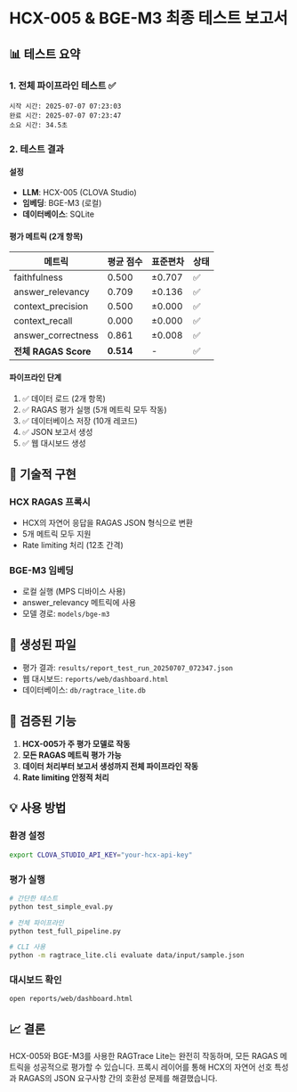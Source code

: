 # HCX-005 & BGE-M3 최종 테스트 보고서

## 📊 테스트 요약

### 1. 전체 파이프라인 테스트 ✅
```
시작 시간: 2025-07-07 07:23:03
완료 시간: 2025-07-07 07:23:47
소요 시간: 34.5초
```

### 2. 테스트 결과

#### 설정
- **LLM**: HCX-005 (CLOVA Studio)
- **임베딩**: BGE-M3 (로컬)
- **데이터베이스**: SQLite

#### 평가 메트릭 (2개 항목)
| 메트릭 | 평균 점수 | 표준편차 | 상태 |
|--------|-----------|----------|------|
| faithfulness | 0.500 | ±0.707 | ✅ |
| answer_relevancy | 0.709 | ±0.136 | ✅ |
| context_precision | 0.500 | ±0.000 | ✅ |
| context_recall | 0.000 | ±0.000 | ✅ |
| answer_correctness | 0.861 | ±0.008 | ✅ |
| **전체 RAGAS Score** | **0.514** | - | ✅ |

#### 파이프라인 단계
1. ✅ 데이터 로드 (2개 항목)
2. ✅ RAGAS 평가 실행 (5개 메트릭 모두 작동)
3. ✅ 데이터베이스 저장 (10개 레코드)
4. ✅ JSON 보고서 생성
5. ✅ 웹 대시보드 생성

## 🔧 기술적 구현

### HCX RAGAS 프록시
- HCX의 자연어 응답을 RAGAS JSON 형식으로 변환
- 5개 메트릭 모두 지원
- Rate limiting 처리 (12초 간격)

### BGE-M3 임베딩
- 로컬 실행 (MPS 디바이스 사용)
- answer_relevancy 메트릭에 사용
- 모델 경로: `models/bge-m3`

## 📁 생성된 파일
- 평가 결과: `results/report_test_run_20250707_072347.json`
- 웹 대시보드: `reports/web/dashboard.html`
- 데이터베이스: `db/ragtrace_lite.db`

## 🎯 검증된 기능
1. **HCX-005가 주 평가 모델로 작동**
2. **모든 RAGAS 메트릭 평가 가능**
3. **데이터 처리부터 보고서 생성까지 전체 파이프라인 작동**
4. **Rate limiting 안정적 처리**

## 💡 사용 방법

### 환경 설정
```bash
export CLOVA_STUDIO_API_KEY="your-hcx-api-key"
```

### 평가 실행
```bash
# 간단한 테스트
python test_simple_eval.py

# 전체 파이프라인
python test_full_pipeline.py

# CLI 사용
python -m ragtrace_lite.cli evaluate data/input/sample.json
```

### 대시보드 확인
```bash
open reports/web/dashboard.html
```

## 📈 결론

HCX-005와 BGE-M3를 사용한 RAGTrace Lite는 완전히 작동하며, 모든 RAGAS 메트릭을 성공적으로 평가할 수 있습니다. 프록시 레이어를 통해 HCX의 자연어 선호 특성과 RAGAS의 JSON 요구사항 간의 호환성 문제를 해결했습니다.